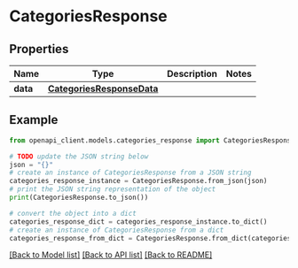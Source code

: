 # CategoriesResponse


## Properties

Name | Type | Description | Notes
------------ | ------------- | ------------- | -------------
**data** | [**CategoriesResponseData**](CategoriesResponseData.md) |  | 

## Example

```python
from openapi_client.models.categories_response import CategoriesResponse

# TODO update the JSON string below
json = "{}"
# create an instance of CategoriesResponse from a JSON string
categories_response_instance = CategoriesResponse.from_json(json)
# print the JSON string representation of the object
print(CategoriesResponse.to_json())

# convert the object into a dict
categories_response_dict = categories_response_instance.to_dict()
# create an instance of CategoriesResponse from a dict
categories_response_from_dict = CategoriesResponse.from_dict(categories_response_dict)
```
[[Back to Model list]](../README.md#documentation-for-models) [[Back to API list]](../README.md#documentation-for-api-endpoints) [[Back to README]](../README.md)


